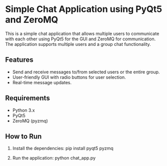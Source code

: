 # Simple Chat Application using PyQt5 and ZeroMQ

This is a simple chat application that allows multiple users to communicate with each other using PyQt5 for the GUI and ZeroMQ for communication. The application supports multiple users and a group chat functionality.

## Features

- Send and receive messages to/from selected users or the entire group.
- User-friendly GUI with radio buttons for user selection.
- Real-time message updates.

## Requirements

- Python 3.x
- PyQt5
- ZeroMQ (pyzmq)

## How to Run

1. Install the dependencies:
    pip install pyqt5 pyzmq

2. Run the application:
    python chat_app.py
